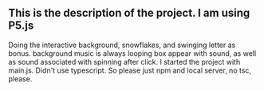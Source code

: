 ## This is the description of the project. I am using P5.js
Doing the interactive background, snowflakes, and swinging letter as bonus.
background music is always looping
box appear with sound, as well as sound associated with spinning after click.
I started the project with main.js. Didn't use typescript. So please just npm and local server, no tsc, please.
